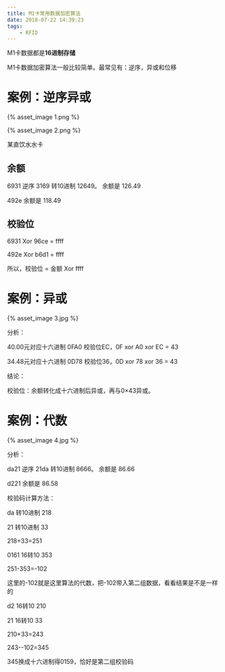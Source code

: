 ```yaml
---
title: M1卡常用数据加密算法
date: 2018-07-22 14:39:23
tags:
	- RFID
---
```


M1卡数据都是**16进制存储**

M1卡数据加密算法一般比较简单。最常见有：逆序，异或和位移

# 案例：逆序异或 #

{% asset_image 1.png %}

{% asset_image 2.png %}

某直饮水水卡

## 余额 ##

6931 逆序 3169 转10进制 12649。 余额是 126.49

492e  余额是 118.49

## 校验位 ##

6931 Xor 96ce = ffff

492e Xor b6d1 = ffff

所以，校验位 = 金额 Xor ffff

# 案例：异或 #

{% asset_image 3.jpg %}

分析：

40.00元对应十六进制 0FA0 校验位EC，0F xor A0 xor EC = 43

34.48元对应十六进制 0D78 校验位36，0D xor 78 xor 36 = 43

结论：

校验位：余额转化成十六进制后异或，再与0×43异或。

# 案例：代数 #

{% asset_image 4.jpg %}

分析：

da21 逆序 21da 转10进制 8666。 余额是 86.66

d221  余额是 86.58

校验码计算方法：

da 转10进制 218

21 转10进制 33

218+33=251

0161 16转10 353

251-353=-102

这里的-102就是这里算法的代数，把-102带入第二组数据，看看结果是不是一样的

d2 16转10 210

21 16转10 33

210+33=243

243--102=345

345换成十六进制得0159，恰好是第二组校验码
